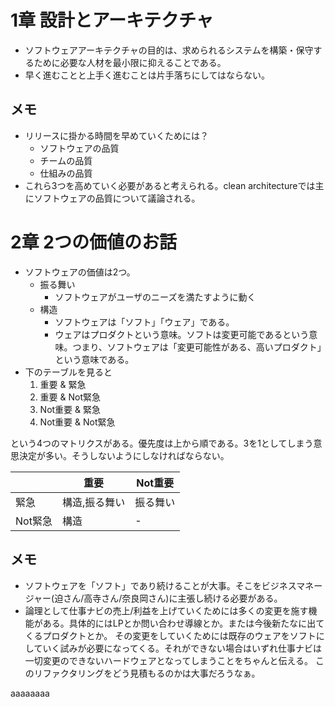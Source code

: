 # 1章 設計とアーキテクチャ
- ソフトウェアアーキテクチャの目的は、求められるシステムを構築・保守するために必要な人材を最小限に抑えることである。
- 早く進むことと上手く進むことは片手落ちにしてはならない。

## メモ
- リリースに掛かる時間を早めていくためには？
   - ソフトウェアの品質
   - チームの品質
   - 仕組みの品質
- これら3つを高めていく必要があると考えられる。clean architectureでは主にソフトウェアの品質について議論される。   

# 2章 2つの価値のお話
- ソフトウェアの価値は2つ。
  - 振る舞い
    - ソフトウェアがユーザのニーズを満たすように動く
  - 構造
    - ソフトウェアは「ソフト」「ウェア」である。
    - ウェアはプロダクトという意味。ソフトは変更可能であるという意味。つまり、ソフトウェアは「変更可能性がある、高いプロダクト」という意味である。
- 下のテーブルを見ると
  1. 重要 & 緊急
  2. 重要 & Not緊急
  3. Not重要 & 緊急
  4. Not重要 & Not緊急

という4つのマトリクスがある。優先度は上から順である。3を1としてしまう意思決定が多い。そうしないようにしなければならない。

| |重要|Not重要|
|-|---|----|
|緊急|構造,振る舞い|振る舞い|
|Not緊急|構造|-|

## メモ
- ソフトウェアを「ソフト」であり続けることが大事。そこをビジネスマネージャー(迫さん/高寺さん/奈良岡さん)に主張し続ける必要がある。
- 論理として仕事ナビの売上/利益を上げていくためには多くの変更を施す機能がある。具体的にはLPとか問い合わせ導線とか。または今後新たなに出てくるプロダクトとか。
その変更をしていくためには既存のウェアをソフトにしていく試みが必要になってくる。それができない場合はいずれ仕事ナビは一切変更のできないハードウェアとなってしまうことをちゃんと伝える。
このリファクタリングをどう見積もるのかは大事だろうなぁ。

aaaaaaaa
